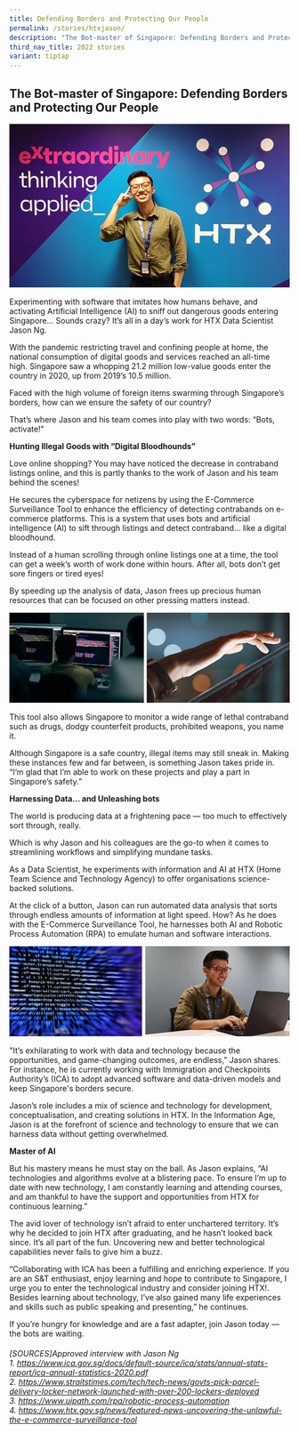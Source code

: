 ```yaml
---
title: Defending Borders and Protecting Our People
permalink: /stories/htxjason/
description: "The Bot-master of Singapore: Defending Borders and Protecting Our People"
third_nav_title: 2022 stories
variant: tiptap
---
```

## The Bot-master of Singapore: Defending Borders and Protecting Our People 

![](/images/stories/2022%20stories/defending%20borders/defend%20borders%201.png)

Experimenting with software that imitates how humans behave, and activating Artificial Intelligence (AI) to sniff out dangerous goods entering Singapore... Sounds crazy? It’s all in a day’s work for HTX Data Scientist Jason Ng.

With the pandemic restricting travel and confining people at home, the national consumption of digital goods and services reached an all-time high. Singapore saw a whopping 21.2 million low-value goods enter the country in 2020, up from 2019’s 10.5 million.

Faced with the high volume of foreign items swarming through Singapore’s borders, how can we ensure the safety of our country? 

That’s where Jason and his team comes into play with two words: “Bots, activate!”

**Hunting Illegal Goods with “Digital Bloodhounds”**

Love online shopping? You may have noticed the decrease in contraband listings online, and this is partly thanks to the work of Jason and his team behind the scenes!

He secures the cyberspace for netizens by using the E-Commerce Surveillance Tool to enhance the efficiency of detecting contrabands on e-commerce platforms. This is a system that uses bots and artificial intelligence (AI) to sift through listings and detect contraband… like a digital bloodhound.

Instead of a human scrolling through online listings one at a time, the tool can get a week’s worth of work done within hours. After all, bots don’t get sore fingers or tired eyes!

By speeding up the analysis of data, Jason frees up precious human resources that can be focused on other pressing matters instead.

![](/images/stories/2022%20stories/defending%20borders/defend%20borders%202.png)

This tool also allows Singapore to monitor a wide range of lethal contraband such as drugs, dodgy counterfeit products, prohibited weapons, you name it.

Although Singapore is a safe country, illegal items may still sneak in. Making these instances few and far between, is something Jason takes pride in. “I’m glad that I’m able to work on these projects and play a part in Singapore’s safety.”

**Harnessing Data... and Unleashing bots**

The world is producing data at a frightening pace — too much to effectively sort through, really.

Which is why Jason and his colleagues are the go-to when it comes to streamlining workflows and simplifying mundane tasks. 

As a Data Scientist, he experiments with information and AI at HTX (Home Team Science and Technology Agency) to offer organisations science-backed solutions. 

At the click of a button, Jason can run automated data analysis that sorts through endless amounts of information at light speed. How? As  he does with the E-Commerce Surveillance Tool, he harnesses both AI and Robotic Process Automation (RPA) to emulate human and software interactions.

![](/images/stories/2022%20stories/defending%20borders/defend%20borders%203.png)

"It’s exhilarating to work with data and technology because the opportunities, and game-changing outcomes, are endless,” Jason shares. For instance, he is currently working with Immigration and Checkpoints Authority’s (ICA) to adopt advanced software and data-driven models and keep Singapore's borders secure.

Jason’s role includes a mix of science and technology for development, conceptualisation, and creating solutions in HTX. In the Information Age, Jason is at the forefront  of science and technology to ensure that we can harness data without getting overwhelmed. 

**Master of AI**

But his mastery means he must stay on the ball. As Jason explains, “AI technologies and algorithms evolve at a blistering pace. To ensure I’m up to date with new technology, I am constantly learning and attending courses, and am thankful to have the support and opportunities from HTX for continuous learning.”

The avid lover of technology isn’t afraid to enter unchartered territory. It’s why he decided to join HTX after graduating, and he hasn’t looked back since. It’s all part of the fun. Uncovering new and better technological capabilities never fails to give him a buzz.

“Collaborating with ICA has been a fulfilling and enriching experience. If you are an S&amp;T enthusiast, enjoy learning and hope to contribute to Singapore, I urge you to enter the technological industry and consider joining HTX!. Besides learning about technology, I’ve also gained many life experiences and skills such as public speaking and presenting,” he continues.

If you’re hungry for knowledge and are a fast adapter, join Jason today — the bots are waiting.

###### [SOURCES]Approved interview with Jason Ng <br> 1. https://www.ica.gov.sg/docs/default-source/ica/stats/annual-stats-report/ica-annual-statistics-2020.pdf <br> 2. https://www.straitstimes.com/tech/tech-news/govts-pick-parcel-delivery-locker-network-launched-with-over-200-lockers-deployed <br> 3. https://www.uipath.com/rpa/robotic-process-automation <br> 4. https://www.htx.gov.sg/news/featured-news-uncovering-the-unlawful-the-e-commerce-surveillance-tool